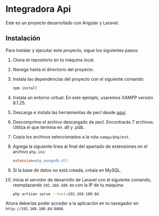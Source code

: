 # Integradora Api

Este es un proyecto desarrollado con Angular y Laravel.

## Instalación

Para instalar y ejecutar este proyecto, sigue los siguientes pasos:

1. Clona el repositorio en tu máquina local.

2. Navega hasta el directorio del proyecto.

3. Instala las dependencias del proyecto con el siguiente comando:

    ```bash
    npm install
    ```

4. Instala un entorno virtual. En este ejemplo, usaremos XAMPP versión 8.1.25.

5. Descarga e instala las herramientas de pecl desde [aquí](https://pecl.php.net/package/mongodb/1.13.0).

6. Descomprime el archivo descargado de pecl. Encontrarás 7 archivos. Utiliza el que termina en .dll y .pdb.

7. Copia los archivos seleccionados a la ruta `xampp/php/ext`.

8. Agrega la siguiente línea al final del apartado de extensiones en el archivo `php.ini`:

    ```ini
    extension=php_mongodb.dll
    ```

9. Si la base de datos no está creada, créala en MySQL.

10. Inicia el servidor de desarrollo de Laravel con el siguiente comando, reemplazando `192.168.100.84` con la IP de tu máquina:

    ```bash
    php artisan serve --host=192.168.100.84
    ```

Ahora deberías poder acceder a la aplicación en tu navegador en `http://192.168.100.84:8000`.
